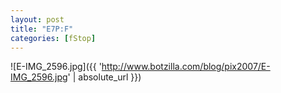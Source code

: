 ```yaml
---
layout: post
title: "E7P:F"
categories: [fStop]
---
```



![E-IMG_2596.jpg]({{ 'http://www.botzilla.com/blog/pix2007/E-IMG_2596.jpg' | absolute_url }})


